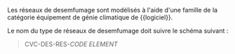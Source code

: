 Les réseaux de desemfumage sont modélisés à l'aide d'une famille de la catégorie équipement de génie climatique de {{logiciel}}.

Le nom du type de réseaux de desemfumage doit suivre le schéma suivant :

> CVC-DES-RES-_CODE ELEMENT_

